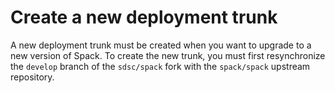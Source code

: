 # Create a new deployment trunk

A new deployment trunk must be created when you want to upgrade to a new version of Spack. To create the new trunk, you must first resynchronize the `develop` branch of the `sdsc/spack` fork with the `spack/spack` upstream repository.
